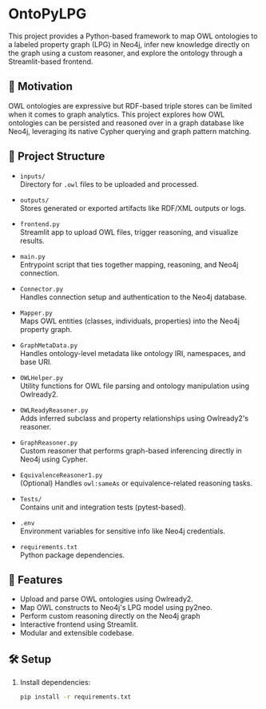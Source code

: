 # OntoPyLPG

This project provides a Python-based framework to map OWL ontologies to a labeled property graph (LPG) in Neo4j, infer new knowledge directly on the graph using a custom reasoner, and explore the ontology through a Streamlit-based frontend.

## 🧠 Motivation

OWL ontologies are expressive but RDF-based triple stores can be limited when it comes to graph analytics. This project explores how OWL ontologies can be persisted and reasoned over in a graph database like Neo4j, leveraging its native Cypher querying and graph pattern matching.

## 📁 Project Structure

- `inputs/`  
  Directory for `.owl` files to be uploaded and processed.

- `outputs/`  
  Stores generated or exported artifacts like RDF/XML outputs or logs.

- `frontend.py`  
  Streamlit app to upload OWL files, trigger reasoning, and visualize results.

- `main.py`  
  Entrypoint script that ties together mapping, reasoning, and Neo4j connection.

- `Connector.py`  
  Handles connection setup and authentication to the Neo4j database.

- `Mapper.py`  
  Maps OWL entities (classes, individuals, properties) into the Neo4j property graph.

- `GraphMetaData.py`  
  Handles ontology-level metadata like ontology IRI, namespaces, and base URI.

- `OWLHelper.py`  
  Utility functions for OWL file parsing and ontology manipulation using Owlready2.

- `OWLReadyReasoner.py`  
  Adds inferred subclass and property relationships using Owlready2's reasoner.

- `GraphReasoner.py`  
  Custom reasoner that performs graph-based inferencing directly in Neo4j using Cypher.

- `EquivalenceReasoner1.py`  
  (Optional) Handles `owl:sameAs` or equivalence-related reasoning tasks.

- `Tests/`  
  Contains unit and integration tests (pytest-based).

- `.env`  
  Environment variables for sensitive info like Neo4j credentials.

- `requirements.txt`  
  Python package dependencies.

## 🚀 Features

- Upload and parse OWL ontologies using Owlready2.
- Map OWL constructs to Neo4j's LPG model using py2neo.
- Perform custom reasoning directly on the Neo4j graph
- Interactive frontend using Streamlit.
- Modular and extensible codebase.

## 🛠️ Setup

1. Install dependencies:
   ```bash
   pip install -r requirements.txt
   ```
